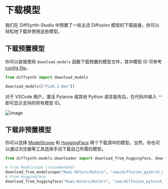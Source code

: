 # 下载模型

我们在 DiffSynth-Studio 中预置了一些主流 Diffusion 模型的下载链接，你可以轻松地下载并使用这些模型。

## 下载预置模型

你可以直接使用 `download_models` 函数下载预置的模型文件，其中模型 ID 可参考 [config file](/diffsynth/configs/model_config.py)。

```python
from diffsynth import download_models

download_models(["FLUX.1-dev"])
```

对于 VSCode 用户，激活 Pylance 或其他 Python 语言服务后，在代码中输入 `""` 即可显示支持的所有模型 ID。

![image](https://github.com/user-attachments/assets/2bbfec32-e015-45a7-98d9-57af13200b7c)

## 下载非预置模型

你可以选择 [ModelScope](https://modelscope.cn/models) 和 [HuggingFace](https://huggingface.co/models) 两个下载源中的模型。当然，你也可以通过浏览器等工具选择手动下载自己所需的模型。

```python
from diffsynth.models.downloader import download_from_huggingface, download_from_modelscope

# From Modelscope (recommended)
download_from_modelscope("Kwai-Kolors/Kolors", "vae/diffusion_pytorch_model.fp16.bin", "models/kolors/Kolors/vae")
# From Huggingface
download_from_huggingface("Kwai-Kolors/Kolors", "vae/diffusion_pytorch_model.fp16.safetensors", "models/kolors/Kolors/vae")
```
